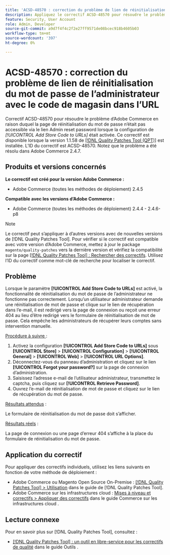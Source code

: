 ```yaml
---
title: 'ACSD-48570 : correction du problème de lien de réinitialisation du mot de passe de l’administrateur avec le code de magasin dans l’URL'
description: Appliquez le correctif ACSD-48570 pour résoudre le problème d’Adobe Commerce en raison duquel la page de réinitialisation du mot de passe n’était pas accessible via le lien Admin reset password lorsque la configuration de [!UICONTROL Add Store Code to URLs] était activée.
feature: Security, User Account
role: Admin, Developer
source-git-commit: a9d7f4f4c2f2e27ff9571de08bcec918b4605b03
workflow-type: tm+mt
source-wordcount: '397'
ht-degree: 0%

---
```


# ACSD-48570 : correction du problème de lien de réinitialisation du mot de passe de l’administrateur avec le code de magasin dans l’URL

Correctif ACSD-48570 pour résoudre le problème d’Adobe Commerce en raison duquel la page de réinitialisation du mot de passe n’était pas accessible via le lien Admin reset password lorsque la configuration de *[!UICONTROL Add Store Code to URLs]* était activée. Ce correctif est disponible lorsque la version 1.1.58 de [[!DNL Quality Patches Tool (QPT)]](/help/tools/quality-patches-tool/quality-patches-tool-to-self-serve-quality-patches.md) est installée. L’ID du correctif est ACSD-48570. Notez que le problème a été résolu dans Adobe Commerce 2.4.7.

## Produits et versions concernés

**Le correctif est créé pour la version Adobe Commerce :**

* Adobe Commerce (toutes les méthodes de déploiement) 2.4.5

**Compatible avec les versions d’Adobe Commerce :**

* Adobe Commerce (toutes les méthodes de déploiement) 2.4.4 - 2.4.6-p8

>[!NOTE]
>
>Le correctif peut s’appliquer à d’autres versions avec de nouvelles versions de [!DNL Quality Patches Tool]. Pour vérifier si le correctif est compatible avec votre version d’Adobe Commerce, mettez à jour le package `magento/quality-patches` vers la dernière version et vérifiez la compatibilité sur la page [[!DNL Quality Patches Tool] : Rechercher des correctifs](https://experienceleague.adobe.com/tools/commerce-quality-patches/index.html). Utilisez l’ID du correctif comme mot-clé de recherche pour localiser le correctif.

## Problème

Lorsque le paramètre **[!UICONTROL Add Store Code to URLs]** est activé, la fonctionnalité de réinitialisation du mot de passe de l’administrateur ne fonctionne pas correctement.
Lorsqu’un utilisateur administrateur demande une réinitialisation de mot de passe et clique sur le lien de récupération dans l’e-mail, il est redirigé vers la page de connexion ou reçoit une erreur 404 au lieu d’être redirigé vers le formulaire de réinitialisation de mot de passe. Cela empêche les administrateurs de récupérer leurs comptes sans intervention manuelle.

<u>Procédure à suivre </u> :

1. Activez la configuration **[!UICONTROL Add Store Code to URLs]** sous **[!UICONTROL Store]** > **[!UICONTROL Configuration]** > **[!UICONTROL General]** > **[!UICONTROL Web]** > **[!UICONTROL URL Options]**.
1. Déconnectez-vous du panneau d’administration et cliquez sur le lien **[!UICONTROL Forgot your password?]** sur la page de connexion d’administration.
1. Saisissez l’adresse e-mail de l’utilisateur administrateur, transmettez le captcha, puis cliquez sur **[!UICONTROL Retrieve Password]**.
1. Ouvrez l’e-mail de réinitialisation de mot de passe et cliquez sur le lien de récupération du mot de passe.

<u>Résultats attendus</u> :

Le formulaire de réinitialisation du mot de passe doit s’afficher.

<u>Résultats réels</u> :

La page de connexion ou une page d’erreur 404 s’affiche à la place du formulaire de réinitialisation du mot de passe.

## Application du correctif

Pour appliquer des correctifs individuels, utilisez les liens suivants en fonction de votre méthode de déploiement :

* Adobe Commerce ou Magento Open Source On-Premise : [[!DNL Quality Patches Tool] > Utilisation](/help/tools/quality-patches-tool/usage.md) dans le guide de [!DNL Quality Patches Tool].
* Adobe Commerce sur les infrastructures cloud : [Mises à niveau et correctifs > Appliquer des correctifs](https://experienceleague.adobe.com/docs/commerce-cloud-service/user-guide/develop/upgrade/apply-patches.html) dans le guide Commerce sur les infrastructures cloud .

## Lecture connexe

Pour en savoir plus sur [!DNL Quality Patches Tool], consultez :

* [[!DNL Quality Patches Tool] : un outil en libre-service pour les correctifs de qualité](/help/tools/quality-patches-tool/quality-patches-tool-to-self-serve-quality-patches.md) dans le guide Outils .
